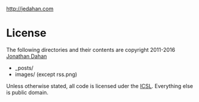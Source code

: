 http://jedahan.com

# License

The following directories and their contents are copyright 2011-2016 [Jonathan Dahan](mailto:jonathan@jedahan.com)

  * _posts/
  * images/ (except rss.png)

Unless otherwise stated, all code is licensed uder the [ICSL](ICSL).
Everything else is public domain.
